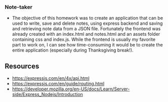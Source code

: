 ### Note-taker

- The objective of this homework was to create an application that can be used to write, save and delete notes, using express backend and saving and retrieving note data from a JSON file. Fortunately the frontend was already created with an index.html and notes.html and an assets folder containing css and index.js. While the frontend is usually my favorite part to work on, I can see how time-consuming it would be to create the entire application (especially during Thanksgiving break!). 

## Resources

- https://expressjs.com/en/4x/api.html
- https://expressjs.com/en/guide/routing.html
- https://developer.mozilla.org/en-US/docs/Learn/Server-side/Express_Nodejs/Introduction